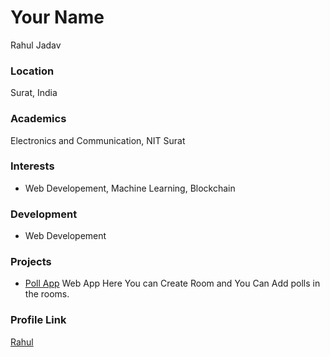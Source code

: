 # Your Name

Rahul Jadav

### Location

Surat, India

### Academics

Electronics and Communication, NIT Surat

### Interests

- Web Developement, Machine Learning, Blockchain

### Development

- Web Developement

### Projects

- [Poll App](https://github.com/rahuljadav21/pollroom)
  Web App
  Here You can Create Room and You Can Add polls in the rooms.
  
### Profile Link

[Rahul](https://github.com/rahuljadav21)
